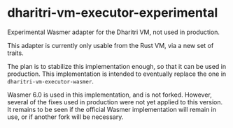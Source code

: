 # dharitri-vm-executor-experimental

Experimental Wasmer adapter for the Dharitri VM, not used in production.

This adapter is currently only usable from the Rust VM, via a new set of traits.

The plan is to stabilize this implementation enough, so that it can be used in production. This implementation is intended to eventually replace the one in `dharitri-vm-executor-wasmer`.

Wasmer 6.0 is used in this implementation, and is not forked. However, several of the fixes used in production were not yet applied to this version. It remains to be seen if the official Wasmer implementation will remain in use, or if another fork will be necessary.

